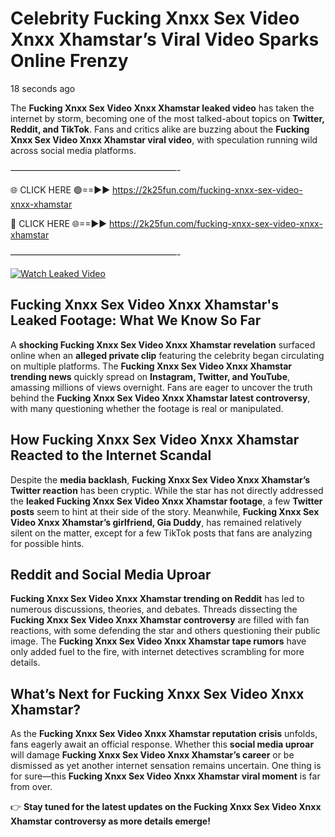 # Celebrity Fucking Xnxx Sex Video Xnxx Xhamstar’s Viral Video Sparks Online Frenzy

18 seconds ago

The **Fucking Xnxx Sex Video Xnxx Xhamstar leaked video** has taken the internet by storm, becoming one of the most talked-about topics on **Twitter, Reddit, and TikTok**. Fans and critics alike are buzzing about the **Fucking Xnxx Sex Video Xnxx Xhamstar viral video**, with speculation running wild across social media platforms.

———————————————————-

🌐 CLICK HERE 🟢==►► https://2k25fun.com/fucking-xnxx-sex-video-xnxx-xhamstar

🔴 CLICK HERE 🌐==►► https://2k25fun.com/fucking-xnxx-sex-video-xnxx-xhamstar

———————————————————-

[![Watch Leaked Video](https://miro.medium.com/v2/resize:fit:828/format:webp/1*cilzJN44JGOrTw9NJCrNHA.gif "Watch Leaked Video")](https://2k25fun.com/fucking-xnxx-sex-video-xnxx-xhamstar)

## **Fucking Xnxx Sex Video Xnxx Xhamstar's Leaked Footage: What We Know So Far**  
A **shocking Fucking Xnxx Sex Video Xnxx Xhamstar revelation** surfaced online when an **alleged private clip** featuring the celebrity began circulating on multiple platforms. The **Fucking Xnxx Sex Video Xnxx Xhamstar trending news** quickly spread on **Instagram, Twitter, and YouTube**, amassing millions of views overnight. Fans are eager to uncover the truth behind the **Fucking Xnxx Sex Video Xnxx Xhamstar latest controversy**, with many questioning whether the footage is real or manipulated.  

## **How Fucking Xnxx Sex Video Xnxx Xhamstar Reacted to the Internet Scandal**  
Despite the **media backlash**, **Fucking Xnxx Sex Video Xnxx Xhamstar’s Twitter reaction** has been cryptic. While the star has not directly addressed the **leaked Fucking Xnxx Sex Video Xnxx Xhamstar footage**, a few **Twitter posts** seem to hint at their side of the story. Meanwhile, **Fucking Xnxx Sex Video Xnxx Xhamstar’s girlfriend, Gia Duddy**, has remained relatively silent on the matter, except for a few TikTok posts that fans are analyzing for possible hints.  

## **Reddit and Social Media Uproar**  
**Fucking Xnxx Sex Video Xnxx Xhamstar trending on Reddit** has led to numerous discussions, theories, and debates. Threads dissecting the **Fucking Xnxx Sex Video Xnxx Xhamstar controversy** are filled with fan reactions, with some defending the star and others questioning their public image. The **Fucking Xnxx Sex Video Xnxx Xhamstar tape rumors** have only added fuel to the fire, with internet detectives scrambling for more details.  

## **What’s Next for Fucking Xnxx Sex Video Xnxx Xhamstar?**  
As the **Fucking Xnxx Sex Video Xnxx Xhamstar reputation crisis** unfolds, fans eagerly await an official response. Whether this **social media uproar** will damage **Fucking Xnxx Sex Video Xnxx Xhamstar’s career** or be dismissed as yet another internet sensation remains uncertain. One thing is for sure—this **Fucking Xnxx Sex Video Xnxx Xhamstar viral moment** is far from over.  

👉 **Stay tuned for the latest updates on the Fucking Xnxx Sex Video Xnxx Xhamstar controversy as more details emerge!**  